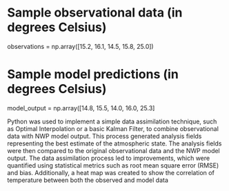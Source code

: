 # Sample observational data (in degrees Celsius) 
observations = np.array([15.2, 16.1, 14.5, 15.8, 25.0]) 
# Sample model predictions (in degrees Celsius) 
model_output = np.array([14.8, 15.5, 14.0, 16.0, 25.3]

Python was used to implement a simple data assimilation technique, such as Optimal Interpolation or a basic Kalman Filter, to combine observational data with NWP model output.
This process generated analysis fields representing the best estimate of the atmospheric state.
The analysis fields were then compared to the original observational data and the NWP model output.
The data assimilation process led to improvements, which were quantified using statistical metrics such as root mean square error (RMSE) and bias.
Additionally, a heat map was created to show the correlation of temperature between both the observed and model data
